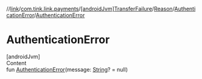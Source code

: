 //[link](../../../../index.md)/[com.tink.link.payments](../../../index.md)/[[androidJvm]TransferFailure](../../index.md)/[Reason](../index.md)/[AuthenticationError](index.md)/[AuthenticationError](-authentication-error.md)



# AuthenticationError  
[androidJvm]  
Content  
fun [AuthenticationError](-authentication-error.md)(message: [String](https://kotlinlang.org/api/latest/jvm/stdlib/kotlin/-string/index.html)? = null)  



